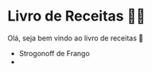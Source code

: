 # Livro de Receitas :man_cook:

Olá, seja bem vindo ao livro de receitas :clap:

- Strogonoff de Frango
- 


